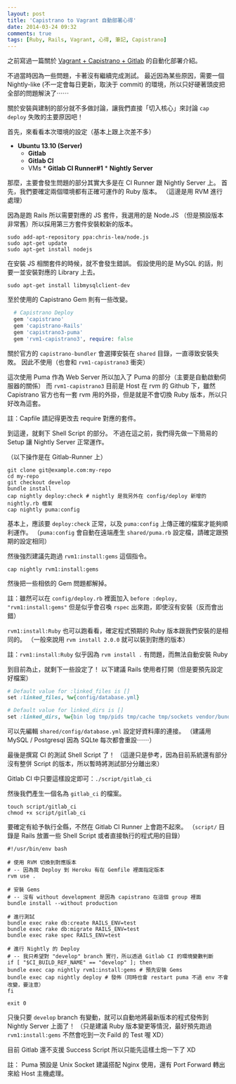 ```yaml
---
layout: post
title: 'Capistrano to Vagrant 自動部署心得'
date: 2014-03-24 09:32
comments: true
tags: [Ruby, Rails, Vagrant, 心得, 筆記, Capistrano]
---
```

之前寫過一篇關於 [Vagrant + Capistrano + Gitlab](https://blog.frost.tw/posts/2013/11/03/Vagrant-integrated-gitlab-with-capistrano-create-staging-environment-automatically-deployed) 的自動化部署介紹。

不過當時因為一些問題，卡著沒有繼續完成測試。
最近因為某些原因，需要一個 Nightly-like (不一定會每日更新，取決于 commit) 的環境，所以只好硬著頭皮把全部的問題解決了⋯⋯

<!-- more -->

關於安裝與建制的部分就不多做討論，讓我們直接「切入核心」來討論 `cap deploy` 失敗的主要原因吧！

首先，來看看本次環境的設定（基本上跟上次差不多）

* **Ubuntu 13.10 (Server)**
  * **Gitlab**
  * **Gitlab CI**
  * VMs
  		* **Gitlab CI Runner#1**
	  	* **Nightly Server**
 
那麼，主要會發生問題的部分其實大多是在 CI Runner 跟 Nightly Server 上。
首先，我們要確定兩個環境都有正確可運作的 Ruby 版本。
（這邊是用 RVM 進行處理）

因為是跑 Rails 所以需要對應的 JS 套件，我選用的是 Node.JS （但是預設版本非常舊）所以採用第三方套件安裝較新的版本。

```
sudo add-apt-repository ppa:chris-lea/node.js
sudo apt-get update
sudo apt-get install nodejs
```

在安裝 JS 相關套件的時候，就不會發生錯誤。
假設使用的是 MySQL 的話，則要一並安裝對應的 Library 上去。

```
sudo apt-get install libmysqlclient-dev
```

至於使用的 Capistrano Gem 則有一些改變。
```Ruby Gemfile
  # Capistrano Deploy
  gem 'capistrano'
  gem 'capistrano-Rails'
  gem 'capistrano3-puma'
  gem 'rvm1-capistrano3', require: false
```

關於官方的 `capistrano-bundler` 會選擇安裝在 `shared` 目錄，一直導致安裝失敗。
因此不使用（也會和 `rvm1-capistrano3` 衝突）

這次使用 Puma 作為 Web Server 所以加入了 Puma 的部分（主要是自動啟動伺服器的關係）
而 `rvm1-capistrano3` 目前是 Host 在 rvm 的 Github 下，雖然 Capistrano 官方也有一套 rvm 用的外掛，但是就是不會切換 Ruby 版本，所以只好改為這套。

註：Capfile 請記得更改去 require 對應的套件。

到這邊，就剩下 Shell Script 的部分。
不過在這之前，我們得先做一下簡易的 Setup 讓 Nightly Server 正常運作。

（以下操作是在 Gitlab-Runner 上）

```
git clone git@example.com:my-repo
cd my-repo
git checkout develop
bundle install
cap nightly deploy:check # nightly 是我另外在 config/deploy 新增的 nightly.rb 檔案
cap nightly puma:config
```

基本上，應該要 `deploy:check` 正常，以及 `puma:config` 上傳正確的檔案才能夠順利運作。
（`puma:config` 會自動在遠端產生 `shared/puma.rb` 設定檔，請確定跟預期的設定相同）

然後強烈建議先跑過 `rvm1:install:gems` 這個指令。

```
cap nightly rvm1:install:gems
```
然後把一些相依的 Gem 問題都解掉。

註：雖然可以在 `config/deploy.rb` 裡面加入 `before :deploy, "rvm1:install:gems"` 但是似乎會召喚 `rspec` 出來跑，即使沒有安裝（反而會出錯）

`rvm1:install:Ruby` 也可以跑看看，確定程式預期的 Ruby 版本跟我們安裝的是相同的。
（一般來說用 `rvm install 2.0.0` 就可以裝到對應的版本）

註：`rvm1:install:Ruby` 似乎因為 `rvm install .` 有問題，而無法自動安裝 Ruby

到目前為止，就剩下一些設定了！
以下建議 Rails 使用者打開（但是要預先設定好檔案）

```Ruby config/deploy.rb
# Default value for :linked_files is []
set :linked_files, %w{config/database.yml}

# Default value for linked_dirs is []
set :linked_dirs, %w{bin log tmp/pids tmp/cache tmp/sockets vendor/bundle public/system}
```

可以先編輯 `shared/config/database.yml` 設定好資料庫的連接。
（建議用 MySQL / Postgresql 因為 SQLte 每次都會重設⋯⋯）

最後是撰寫 CI 的測試 Shell Script 了！
（這邊只是參考，因為目前系統還有部分沒有整併 Script 的版本，所以暫時將測試部分分離出來）

Gitlab CI 中只要這樣設定即可：`./script/gitlab_ci`

然後我們產生一個名為 `gitlab_ci` 的檔案。

```shell
touch script/gitlab_ci
chmod +x script/gitlab_ci
```

要確定有給予執行全縣，不然在 Gitlab CI Runner 上會跑不起來。
（`script/` 目錄是 Rails 放置一些 Shell Script 或者直接執行的程式用的目錄）

```shell
#!/usr/bin/env bash

# 使用 RVM 切換到對應版本
# -- 因為我 Deploy 到 Heroku 有在 Gemfile 裡面指定版本
rvm use .

# 安裝 Gems
# -- 沒有 without development 是因為 capistrano 在這個 group 裡面
bundle install --without production

# 進行測試
bundle exec rake db:create RAILS_ENV=test
bundle exec rake db:migrate RAILS_ENV=test
bundle exec rake spec RAILS_ENV=test

# 進行 Nightly 的 Deploy
# -- 我只希望對 "develop" branch 實行，所以透過 Gitlab CI 的環境變數判斷
if [ "$CI_BUILD_REF_NAME" == "develop" ]; then
bundle exec cap nightly rvm1:install:gems # 預先安裝 Gems
bundle exec cap nightly deploy # 發佈（同時也會 restart puma 不過 env 不會改變，要注意）
fi

exit 0
```

只後只要 `develop` branch 有變動，就可以自動地將最新版本的程式發佈到 Nightly Server 上面了！
（只是建議 Ruby 版本變更等情況，最好預先跑過 `rvm1:install:gems` 不然會吃到一次 Faild 的 Test 喔 XD）

目前 Gitlab 還不支援 Success Script 所以只能先這樣土炮一下了 XD

註： Puma 預設是 Unix Socket 建議搭配 Nginx 使用，還有 Port Forward 轉出來給 Host 主機處理。
